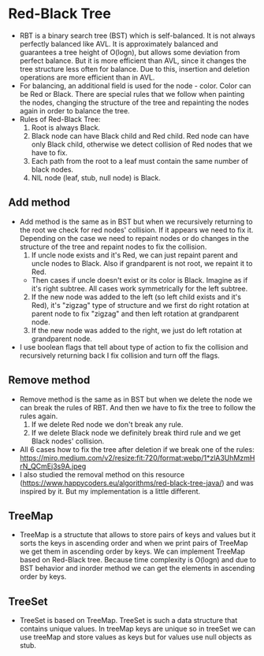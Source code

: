 # Red-Black Tree
- RBT is a binary search tree (BST) which is self-balanced. It is not always perfectly balanced like AVL. It is approximately balanced and guarantees a tree height of O(logn), but allows some deviation from perfect balance. But it is more efficient than AVL, since it changes the tree structure less often for balance. Due to this, insertion and deletion operations are more efficient than in AVL.
- For balancing, an additional field is used for the node - color. Color can be Red or Black. There are special rules that we follow when painting the nodes, changing the structure of the tree and repainting the nodes again in order to balance the tree.
- Rules of Red-Black Tree:
  1) Root is always Black.
  2) Black node can have Black child and Red child. Red node can have only Black child, otherwise we detect collision of Red nodes that we have to fix.
  3) Each path from the root to a leaf must contain the same number of black nodes.
  4) NIL node (leaf, stub, null node) is Black.
## Add method
- Add method is the same as in BST but when we recursively returning to the root we check for red nodes' collision. If it appears we need to fix it. Depending on the case we need to repaint nodes or do changes in the structure of the tree and repaint nodes to fix the collision.
  1) If uncle node exists and it's Red, we can just repaint parent and uncle nodes to Black. Also if grandparent is not root, we repaint it to Red.
  - Then cases if uncle doesn't exist or its color is Black. Imagine as if it's right subtree. All cases work symmetrically for the left subtree.
  2) If the new node was added to the left (so left child exists and it's Red), it's "zigzag" type of structure and we first do right rotation at parent node to fix "zigzag" and then left rotation at grandparent node.
  3) If the new node was added to the right, we just do left rotation at grandparent node.
- I use boolean flags that tell about type of action to fix the collision and recursively returning back I fix collision and turn off the flags.
## Remove method
- Remove method is the same as in BST but when we delete the node we can break the rules of RBT. And then we have to fix the tree to follow the rules again.
  1) If we delete Red node we don't break any rule.
  2) If we delete Black node we definitely break third rule and we get Black nodes' collision.
- All 6 cases how to fix the tree after deletion if we break one of the rules: https://miro.medium.com/v2/resize:fit:720/format:webp/1*zlA3UhMzmHrN_QCmEj3s9A.jpeg
- I also studied the removal method on this resource (https://www.happycoders.eu/algorithms/red-black-tree-java/) and was inspired by it. But my implementation is a little different.
## TreeMap
- TreeMap is a structute that allows to store pairs of keys and values but it sorts the keys in ascending order and when we print pairs of TreeMap we get them in ascending order by keys. We can implement TreeMap based on Red-Black tree. Because time complexity is O(logn) and due to BST behavior and inorder method we can get the elements in ascending order by keys.
## TreeSet
- TreeSet is based on TreeMap. TreeSet is such a data structure that contains unique values. In treeMap keys are unique so in treeSet we can use treeMap and store values as keys but for values use null objects as stub.
